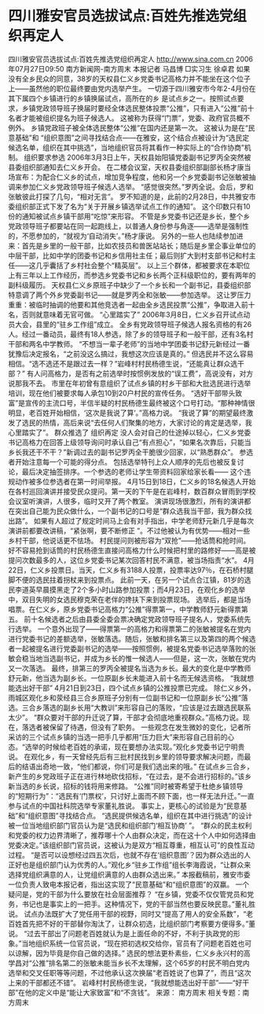 # 四川雅安官员选拔试点:百姓先推选党组织再定人

四川雅安官员选拔试点:百姓先推选党组织再定人
http://www.sina.com.cn 2006年07月27日09:50 南方新闻网-南方周末
本报记者 马昌博 □实习生 徐卓君
如果没有全乡民众的同意，38岁的天权县仁义乡党委书记高格力并不能坐在这个位子上——虽然他的职位最终要由党内选举产生。
一切源于四川雅安市今年2-4月份在其下属四个乡镇进行的乡镇换届试点，高所在的乡
是试点乡之一。按照试点要求，乡镇党政领导班子换届时要经全体选民整体投票“公推”，只有进入“公推”前十名者才能被组织提名为班子候选人。
这被称为获得“门票”，党委、政府官员概不例外。
乡镇党政班子被全体选民整体“公推”在国内还是第一次。
这被认为是在“民意基础”和 “组织意图”之间寻找结合点——在雅安，这个结合点被设计为“选民定候选名单，组织在其中挑选”，当地组织官员将其看作一种实际上的“合作协商”机制。
组织要求参选
2006年3月3日上午，天权县始阳镇党委副书记罗丙全突然被县委组织部通知去仁义乡开会。
在二楼会议室，天权县委组织部副部长杨才康当场宣布：为配合仁义乡的试点，增加竞争程度，他和另一个乡党委副书记张敏被抽调来参加仁义乡党政领导班子候选人选举。
“感觉很突然。”罗丙全说。会后，罗和张敏彼此打探了几句，“相对无言”。
罗不知道的是，此前的2月28日，中共雅安市委组织部正式下发了名为“关于开展乡镇选举试点工作的通知”。
这个印数只有10份的通知被试点乡镇干部用“吃惊”来形容。
不管是乡党委书记还是乡长，整个乡党政领导班子都要站在同一起跑线上，以普通人身份参与角逐——选举是强制性的，不愿参加的，“就视为‘自动消失’。”杨才康说。
另外的一些人也陆续参加进来：首先是乡里的一般干部，比如农技员和兽医站站长；随后是乡里企事业单位的中层干部，比如中学的团委书记和乡信用社主任；最后则扩大到村支部书记和村主任——这几乎囊括了乡村社会整个“精英层”。
以上三个群体，都被要求在本职位上有三年以上工作经历，而参选乡党委书记和乡长两个正科级职位的，要有两年的副科级履历。
天权县仁义乡原班子中缺少了一个乡长和一个副书记，县委组织部特意调了两个外乡党委副书记——就是罗丙全和张敏——参加选举。
这让罗压力重重：被临时抽调的他要和其他竞选者一起由全乡选民投票“公推”，争取进入前十名，否则就意味着无官可做。
“心里踏实了”
2006年3月8日，仁义乡召开试点动员大会，县里的“驻乡工作组”成立。
全乡有党政领导班子候选人报名资格的有26人。经过一番动员，最终有18人参选，除了乡的领导班子和一般干部，还有3名村干部和两名中学教师。
“不想当一辈子老师”的当地中学团委书记舒元新经过一番犹豫后决定报名，“之前没这么搞过，我想这次应该是真的。”
但选民并不这么容易相信。“选不选还不是跟过去一样？”岩峰村村民杨德生说，“还能真让群众选干部？”
有人问高格力，是否有之前选举时按惯例发放的“误工费”，高说没有，对方说那我不去。
市里在年初曾有意组织了试点乡镇的村乡干部和大批选民进行选举培训，现在他们被要求每人承包10到20户村民的宣传任务。
“选好干部带头致富”是宣传的主流口号，半信半疑的村民杨德生最终被这个口号打动。“那种神情很明显，老百姓开始相信，‘这次是我说了算’。”高格力说。
“我说了算”的期望最终激发了选民的热情，高后来说“去任何人们聚集的地方，大家讨论的肯定是选举，我心里踏实了”。
群众推选了 组织再定
没人会对自己的仕途掉以轻心，仁义乡党委书记高格力在回答上级领导询问时承认自己“有点担心”，“如果名次靠后，只能当乡长我还干不干？”新调过去的副书记罗丙全干脆很少回家，以“熟悉群众”。
参选者开始注意每一个可能的得分点。
包括选举特刊上众人顺序的先后也被反复讨论，最后决定抽签排序。一个参选的老师让学生带资料回家给家长看—— 这个违规动作被多位参选者在第一时间举报。
4月15日到18日，仁义乡的18名候选人开始在各村巡回演讲并接受民众提问。第一天的下午是在岩峰村，数百群众冒雨到学校会议室听演讲，人很多，临时又开了两个教室。
演讲现场很激烈，所有的演讲都在突出自己能为民众做什么，一个副书记的口号是“群众选我当干部，我为群众找出路”。
如果有人超过了规定时间马上会有对手指出，中学老师舒元新几乎是每次演讲前都要改讲稿，“紧张啊，要不断修正 ”。不过他被认为有优势——相对一些乡村干部，他说话更不怯场。
村民提问则被形容为“双抢”——抢话筒和抢时间。好不容易抢到话筒的村民杨德生直接问高格力什么时候把村里的路修好——高是被提问次数最多的人，这位乡党委书记某次回答村民不满意，被当场指责“水”。
4月22日，仁义乡投票日。当天，仁义乡有3188人投票，投票率达97％，在石桥村腿脚不便的选民拄着拐杖来到投票点。
此前一天，在另一个试点合江镇，81岁的选民李道英早晨摸黑走了2个多小时山路参加投票；而4月23日，在观化乡的选举中，双目失明的女选民穆克荣在老伴的搀扶下来到投票现场。
选举后，都是当场唱票。在仁义乡，原乡党委书记高格力“公推”得票第一，中学教师舒元新得票第五。
前十名候选者之后由县委全委会票决确定党政领导班子提名人，党委系统先行选举。
一个意外出现了——得票第一的高格力和得票第二的张敏被提名在党内进行党委书记的差额选举，张敏落选。随后，张敏和排名第三以及第四的两个候选者一起被提名进行党委副书记的选举——按照惯例，被提名党委书记选举落败的张敏会稳当地当选副书记，并成为乡长的惟一候选人——但是，这一次，张敏在党内又一次落选。
最终，排第三的罗丙全被提名当选为乡长。最大的变化是中学教师舒元新，他当选为副乡长。一位原副乡长未能进入前十名而无候选资格。
“我就想能选出好干部”
4月21日到23日，四个试点乡镇的公推投票已完成。
除仁义乡外，雨城区观化乡和荥经县三合乡原班子分别有一位副书记和一位原副乡长“公推”落选。三合乡落选的副乡长用“大教训”来形容自己的落败，“应该是过去跟选民联系太少”。
“群众要对干部的升迁说了算，干部才会彻底地重视群众。”高格力说。现在，落选者被保留了待遇，但没有了职务。
一些观念在发生微妙的变化，记者所采访的三个试点乡镇的当选一把手几乎都用“压力巨大”来形容自己目前的心态。“选举的时候给老百姓的承诺，现在要想办法实现。”观化乡党委书记宁明贵说。
在观化乡，有一天曾经先后有三批村民找到乡里的领导要求解决问题，而最后的结语出奇地一致，“他们都说，你们可是我们选出来的哦。”
在试点乡三合乡，新产生的乡党政班子正在进行林地砍伐招标，“在过去，是不会进行招标的。”该乡新当选的乡长说，招标的钱将用来修路。
“公推”同时被寄希望于杜绝乡镇领导的“短期行为”：“选民有‘门票权’，只讨好上面而不顾下面，也一样无法升迁。”一直参与试点的中国社科院选举专家董礼胜说。
事实上，更核心的试验是为“民意基础”和“组织意图”寻找结合点。
“选民提供候选名单，组织在其中进行挑选”的设计被一位当地组织部门官员认为是“选民和组织部门‘相互协商’ ”。
“群众的民主权利和党委的权力边界清晰了，推荐哪十个人由群众决定，而在这十个人中如何选择由党委决定。”该组织部门官员说，这被认为是双方“相互尊重，相互认可”的良性互动过程。
“是否可以设想经过四五次后，也就不存在‘组织意图’？因为群众选出的人正好也是组织部门认为优秀的人。”观化乡“驻乡工作组”组长李海霞说，“让群众来选择党组织满意的人，让党组织满意的人由群众选出来。”
本报截稿前，雅安市委一位负责人致电本报记者，指出这实现了“民意基础”和“组织意图”的双赢。
一个疑问是，党的干部为什么要放在社会层面推荐？
“在乡镇，党委不仅仅管党员和党务，书记也是事实上的一把手。这种情况下，党的干部当然也要反映民意。”董礼胜说。
试点办法既扩大了党任用干部的视野，同时又“提高了用人的安全系数”，“老百姓首先把不好的干部替你淘汰了，让群众初选，比组织部门考察要方便得多。”董说。
“过去干部出了问题老百姓就认为是上面任命的不好，不利于执政党的形象。”当地组织系统一位官员说，“现在把初选权交给你，官员有了问题老百姓也可以谅解，因为毕竟是你自己做的选择。”
选民的想法更朴素些，仁义乡永兴村的高学昌对“公推”排名第二的张敏未能当乡长不太理解，这个65岁的村民不明白党内选举和交叉任职等等问题，不过他承认这次换届“老百姓说了也算了”，而且“这次上来的干部都还不错”。
岩峰村村民杨德生说，“我就想能选出好干部”——“好干部”在他的定义中是“能让大家致富”和“不贪钱”。 来源：
南方周末
相关专题：南方周末 

